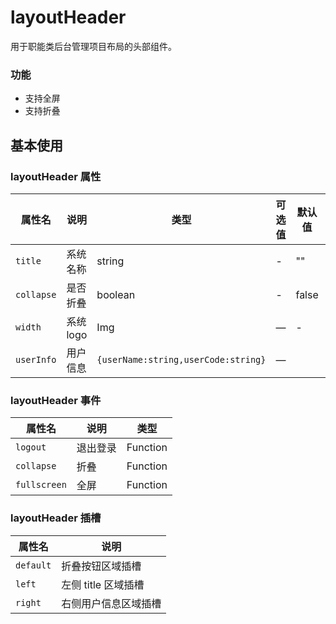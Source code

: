 <!--
 * @Author: weichunpei
 * @Date: 2023-10-20 09:30:23
 * @LastEditors: weichunpei
 * @LastEditTime: 2023-10-20 10:25:14
 * @Description: layoutHeader 组件
-->

# layoutHeader

用于职能类后台管理项目布局的头部组件。

### 功能

- 支持全屏
- 支持折叠

## 基本使用

<demo src="./basic.vue"></demo>

### layoutHeader 属性

| 属性名     | 说明      | 类型                                | 可选值 | 默认值 | 备注 |
| ---------- | --------- | ----------------------------------- | ------ | ------ | ---- |
| `title`    | 系统名称  | string                              | -      | ""     |      |
| `collapse` | 是否折叠  | boolean                             | -      | false  |      |
| `width`    | 系统 logo | Img                                 | —      | -      |      |
| `userInfo` | 用户信息  | `{userName:string,userCode:string}` | —      |        |

### layoutHeader 事件

| 属性名       | 说明     | 类型     |
| ------------ | -------- | -------- |
| `logout`     | 退出登录 | Function |
| `collapse`   | 折叠     | Function |
| `fullscreen` | 全屏     | Function |

### layoutHeader 插槽

| 属性名    | 说明                 |
| --------- | -------------------- |
| `default` | 折叠按钮区域插槽     |
| `left`    | 左侧 title 区域插槽  |
| `right`   | 右侧用户信息区域插槽 |

